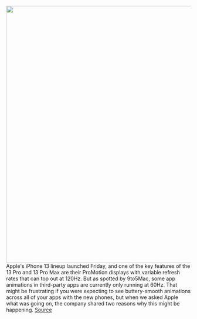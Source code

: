 <img src='https://cdn.vox-cdn.com/thumbor/pS6ih9CCRmGkUX5sNK04r2uweAA=/0x0:1995x1330/1200x800/filters:focal(839x506:1157x824)/cdn.vox-cdn.com/uploads/chorus_image/image/69906242/vpavic_210916_untitled_0031.0.jpg' width='700px' /><br/>
Apple's iPhone 13 lineup launched Friday, and one of the key features of the 13 Pro and 13 Pro Max are their ProMotion displays with variable refresh rates that can top out at 120Hz. But as spotted by 9to5Mac, some app animations in third-party apps are currently only running at 60Hz. That might be frustrating if you were expecting to see buttery-smooth animations across all of your apps with the new phones, but when we asked Apple what was going on, the company shared two reasons why this might be happening.
<a href='https://www.theverge.com/2021/9/24/22692557/apple-iphone-13-pro-max-high-refresh-rate-screen-promotion-animations-issue'> Source <a/>